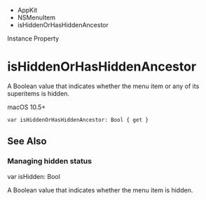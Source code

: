 

- AppKit
- NSMenuItem
-  isHiddenOrHasHiddenAncestor 

Instance Property

# isHiddenOrHasHiddenAncestor

A Boolean value that indicates whether the menu item or any of its superitems is hidden.

macOS 10.5+

``` source
var isHiddenOrHasHiddenAncestor: Bool { get }
```

## See Also

### Managing hidden status

var isHidden: Bool

A Boolean value that indicates whether the menu item is hidden.

